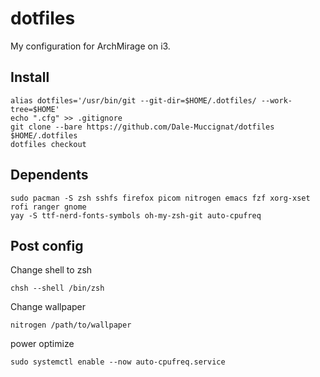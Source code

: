 # dotfiles

My configuration for ArchMirage on i3.

## Install

```
alias dotfiles='/usr/bin/git --git-dir=$HOME/.dotfiles/ --work-tree=$HOME'
echo ".cfg" >> .gitignore
git clone --bare https://github.com/Dale-Muccignat/dotfiles $HOME/.dotfiles
dotfiles checkout
```

## Dependents

```
sudo pacman -S zsh sshfs firefox picom nitrogen emacs fzf xorg-xset rofi ranger gnome
yay -S ttf-nerd-fonts-symbols oh-my-zsh-git auto-cpufreq
```

## Post config

Change shell to zsh
```
chsh --shell /bin/zsh
```
Change wallpaper
```
nitrogen /path/to/wallpaper
```
power optimize
```
sudo systemctl enable --now auto-cpufreq.service
```
